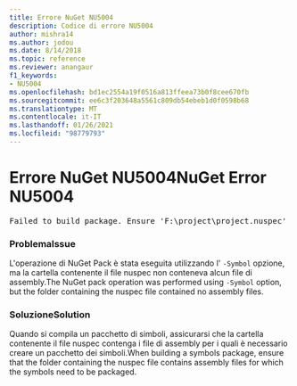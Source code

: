 ```yaml
---
title: Errore NuGet NU5004
description: Codice di errore NU5004
author: mishra14
ms.author: jodou
ms.date: 8/14/2018
ms.topic: reference
ms.reviewer: anangaur
f1_keywords:
- NU5004
ms.openlocfilehash: bd1ec2554a19f0516a813ffeea73b0f8cee670fb
ms.sourcegitcommit: ee6c3f203648a5561c809db54ebeb1d0f0598b68
ms.translationtype: MT
ms.contentlocale: it-IT
ms.lasthandoff: 01/26/2021
ms.locfileid: "98779793"
---
```

# <a name="nuget-error-nu5004"></a><span data-ttu-id="d653b-103">Errore NuGet NU5004</span><span class="sxs-lookup"><span data-stu-id="d653b-103">NuGet Error NU5004</span></span>
<pre>Failed to build package. Ensure 'F:\project\project.nuspec' includes assembly files. For help on building symbols package, visit http://docs.nuget.org/.</pre>

### <a name="issue"></a><span data-ttu-id="d653b-104">Problema</span><span class="sxs-lookup"><span data-stu-id="d653b-104">Issue</span></span>

<span data-ttu-id="d653b-105">L'operazione di NuGet Pack è stata eseguita utilizzando l' `-Symbol` opzione, ma la cartella contenente il file nuspec non conteneva alcun file di assembly.</span><span class="sxs-lookup"><span data-stu-id="d653b-105">The NuGet pack operation was performed using `-Symbol` option, but the folder containing the nuspec file contained no assembly files.</span></span> 


### <a name="solution"></a><span data-ttu-id="d653b-106">Soluzione</span><span class="sxs-lookup"><span data-stu-id="d653b-106">Solution</span></span>

<span data-ttu-id="d653b-107">Quando si compila un pacchetto di simboli, assicurarsi che la cartella contenente il file nuspec contenga i file di assembly per i quali è necessario creare un pacchetto dei simboli.</span><span class="sxs-lookup"><span data-stu-id="d653b-107">When building a symbols package, ensure that the folder containing the nuspec file contains assembly files for which the symbols need to be packaged.</span></span>

